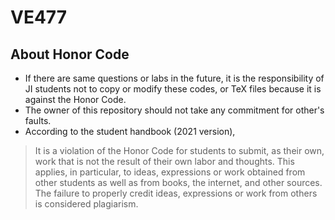 # VE477

## About Honor Code

- If there are same questions or labs in the future, it is the responsibility of JI students not to copy or modify these codes, or TeX files because it is against the Honor Code.
- The owner of this repository should not take any commitment for other's faults.
- According to the student handbook (2021 version),

> It is a violation of the Honor Code for students to submit, as their own, work that is not the result of their own labor and thoughts. This applies, in particular, to ideas, expressions or work obtained from other students as well as from books, the internet, and other sources. The failure to properly credit ideas, expressions or work from others is considered plagiarism.

